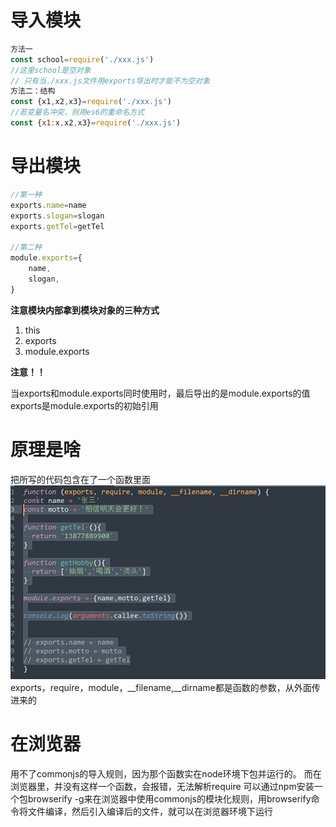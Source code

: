 # 导入模块
```js
方法一
const school=require('./xxx.js')
//这里school是空对象
// 只有当./xxx.js文件用exports导出时才能不为空对象
方法二：结构
const {x1,x2,x3}=require('./xxx.js')
//若变量名冲突，则用es6的重命名方式
const {x1:x,x2,x3}=require('./xxx.js')
```
# 导出模块
```js
//第一种
exports.name=name
exports.slogan=slogan
exports.getTel=getTel

//第二种
module.exports={
    name,
    slogan,
}

```
**注意模块内部拿到模块对象的三种方式**
1. this
2. exports
3. module.exports

**注意！！**
>
当exports和module.exports同时使用时，最后导出的是module.exports的值  
exports是module.exports的初始引用
>


# 原理是啥
把所写的代码包含在了一个函数里面
![alt text](image.png)
exports，require，module，__filename,__dirname都是函数的参数，从外面传进来的

# 在浏览器
用不了commonjs的导入规则，因为那个函数实在node环境下包并运行的。
而在浏览器里，并没有这样一个函数，会报错，无法解析require
可以通过npm安装一个包browserify -g来在浏览器中使用commonjs的模块化规则，用browserify命令将文件编译，然后引入编译后的文件，就可以在浏览器环境下运行